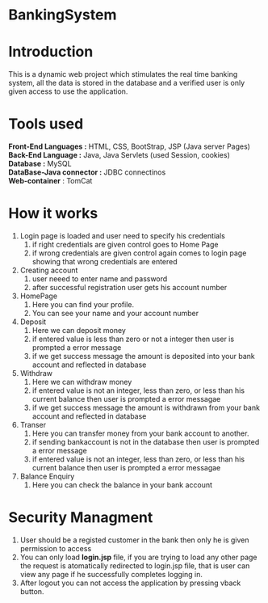 # BankingSystem

# Introduction

This is a dynamic web project which stimulates the real time banking system, all the data is stored in the database and a verified user is only given access to use the application.

# Tools used

**Front-End Languages :** HTML, CSS, BootStrap, JSP (Java server Pages)\
**Back-End Language :** Java, Java Servlets (used Session, cookies)\
**Database :** MySQL\
**DataBase-Java connector :** JDBC connectinos\
**Web-container** : TomCat

# How it works

1. Login page is loaded and user need to specify his credentials
    1. if right credentials are given control goes to Home Page
    1. if wrong credentials are given control again comes to login page showing that wrong credentials are entered
1. Creating account
    1. user neeed to enter name and password
    1. after successful registration user gets his account number
1. HomePage
    1. Here you can find your profile.
    2. You can see your name and your account number
1. Deposit
    1. Here we can deposit money
    1. if entered value is less than zero or not a integer then user is prompted a error message
    1. if we get success message the amount is deposited into your bank account and reflected in database
1. Withdraw
    1. Here we can withdraw money
    1. if entered value is not an integer, less than zero, or less than his current balance then user is prompted a error messagae
    1. if we get success message the amount is withdrawn from your bank account and reflected in database
1. Transer
    1. Here you can transfer money from your bank account to another.
    1. if sending bankaccount is not in the database then user is prompted a error message
    1. if entered value is not an integer, less than zero, or less than his current balance then user is prompted a error messagae
1. Balance Enquiry
    1. Here you can check the balance in your bank account

# Security Managment

1. User should be a registed customer in the bank then only he is given permission to access
1. You can only load **login.jsp** file, if you are trying to load any other page the request is atomatically redirected to login.jsp file, that is user can view any page if he successfully completes logging in.
1. After logout you can not access the application by pressing vback button.



